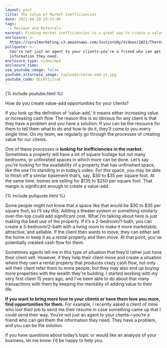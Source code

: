 ```yaml
---
layout: post
title: The Value of Market Inefficiencies
date: 2021-06-29 19:15:04
tags:
  - Reviews and Referrals
excerpt: Finding market inefficiencies is a great way to create a value-add.
enclosure: >-
  https://vyralmarketing.s3.amazonaws.com/Justin+Udy/Videos/2021/The+Value+of+Market+Inefficiencies.mp4
pullquote: >-
  You’re not just an agent to your clients—you’re a friend who can get them the
  information they need.
enclosure_type: video/mp4
enclosure_time:
use_youtube_image: false
youtube_alternate_image: /uploads/value-add-yt.jpg
youtube_code: DLCKVIjIsaE
---
```

{% include youtube.html %}

How do you create value-add opportunities for your clients?

If you look up the definition of ‘value-add,’ it means either increasing value or increasing cash flow. The reason this is so obvious for any client is that they have a problem and you have a solution. If you can be the resource for them to tell them what to do and how to do it, they’ll come to you every single time. On my team, we regularly go through the processes of creating value for our clients.

One of these processes is **looking for inefficiencies in the market.** Sometimes a property will have a lot of square footage but not many bedrooms, or unfinished spaces in which more can be done. Let’s say you’re looking for the availability of a property that has unfinished space, like the one I’m standing in in today’s video. For this space, you may be able to finish off a similar basement that’s, say, $30 to $35 per square foot. At the same time, homes are selling for $135 to $250 per square foot. That margin is significant enough to create a value-add.&nbsp;

{% include pullquote.html %}

Some people might not know that a space like that would be $30 to $35 per square foot, so I’ll say this: Adding a theater system or something similarly over-the-top could add significant cost. What I’m talking about here is just making the best use of the property. If it’s a 2-bedroom/1-bath, you can create a 3-bedroom/2-bath with a living room to make it more marketable, attractive, and sellable. If the client then wants to move, they can either sell the home or keep it as a rental property and then move. At that point, you've potentially created cash flow for them.&nbsp;

Sometimes agents tell me in this type of situation that they’d rather just have their client sell. However, if they help their client move and create a situation where they own a rental property that produces crazy cash flow, not only will their client refer them to more people, but they may also end up buying more properties with the wealth they're building. I started working with my very first client 15 years ago, and I’ve been able to do about that many transactions with them by keeping the mentality of adding value to their life.&nbsp;

**If you want to bring more love to your clients or have them love you more, find opportunities for them.** For example, I recently asked a client of mine who lost their job to send me their resume in case something came up that I could send their way. You’re not just an agent to your clients—you’re a friend who can get them the information they need. They have a problem, and you can be the solution.&nbsp;

If you have questions about today’s topic or would like an analysis of your business, let me know. I’d be happy to help you.
